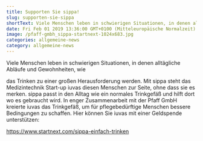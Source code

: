 ```yaml
---
title: Supporten Sie sippa!
slug: supporten-sie-sippa
shortText: Viele Menschen leben in schwierigen Situationen, in denen alltägliche Abläufe und Gewohnheiten, wie das Trinken zu einer großen Herausforderung werden.
date: Fri Feb 01 2019 13:36:00 GMT+0100 (Mitteleuropäische Normalzeit)
image: /pfaff-gmbh_sippa-startnext-1024x683.jpg
categories: allgemeine-news
category: allgemeine-news
---
```


Viele Menschen leben in schwierigen Situationen, in denen alltägliche Abläufe und Gewohnheiten, wie 

<!--more-->

das Trinken zu einer großen Herausforderung werden. Mit sippa steht das Medizintechnik Start-up iuvas diesen Menschen zur Seite, ohne dass sie es merken. sippa passt in den Alltag wie ein normales Trinkgefäß und hilft dort wo es gebraucht wird. In enger Zusammenarbeit mit der Pfaff GmbH kreierte iuvas das Trinkgefäß, um für pflegebedürftige Menschen bessere Bedingungen zu schaffen. Hier können Sie iuvas mit einer Geldspende unterstützen:</p>

<p><a href="https://www.startnext.com/sippa-einfach-trinken">https://www.startnext.com/sippa-einfach-trinken</a></p>